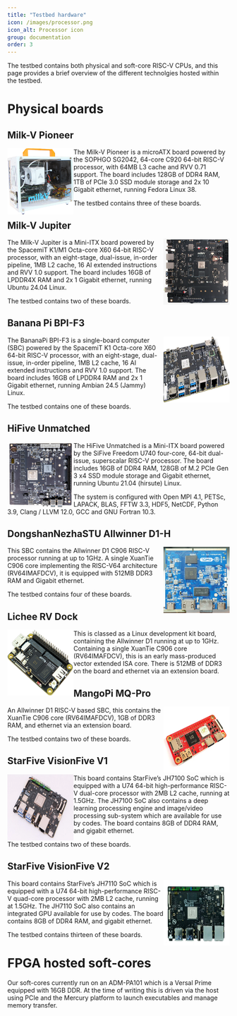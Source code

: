 ```yaml
---
title: "Testbed hardware"
icon: /images/processor.png
icon_alt: Processor icon
group: documentation
order: 3
---
```


The testbed contains both physical and soft-core RISC-V CPUs, and this page provides a brief overview of the different technolgies hosted within the testbed.

# Physical boards

## Milk-V Pioneer
<img src="/images/milk-v-box-angle.png" width="150" height="150" align="left"/>
The Milk-V Pioneer is a microATX board powered by the SOPHGO SG2042, 64-core C920 64-bit RISC-V processor, with 64MB L3 cache and RVV 0.71 support. The board includes 128GB of DDR4 RAM, 1TB of PCIe 3.0 SSD module storage and 2x 10 Gigabit ethernet, running Fedora Linux 38. 

The testbed contains three of these boards. 

## Milk-V Jupiter 
<img src="/images/milk-v-jupiter.png" width="150" height="150" align="right"/>
The Milk-V Jupiter is a Mini-ITX board powered by the SpacemiT K1/M1 Octa-core X60 64-bit RISC-V processor, with an eight-stage, dual-issue, in-order pipeline, 1MB L2 cache, 16 AI extended instructions and RVV 1.0 support. The board includes 16GB of
LPDDR4X RAM and 2x 1 Gigabit ethernet, running Ubuntu 24.04 Linux. 

The testbed contains two of these boards. 

## Banana Pi BPI-F3 
<img src="/images/BananaPi_BPI-F3.jpg" width="150" height="150" align="right"/>
The BananaPi BPI-F3 is a single-board computer (SBC) powered by the SpacemiT K1 Octa-core X60 64-bit RISC-V processor, with an eight-stage, dual-issue, in-order pipeline, 1MB L2 cache, 16 AI extended instructions and RVV 1.0 support. The board includes 16GB of LPDDR4 RAM and 2x 1 Gigabit ethernet, running Ambian 24.5 (Jammy) Linux. 

The testbed contains one of these boards. 

## HiFive Unmatched
<img src="/images/HiFive_unmatched.jpg" width="150" height="150" align="left"/>
The HiFive Unmatched is a Mini-ITX board powered by the SiFive Freedom U740 four-core, 64-bit dual-issue, superscalar RISC-V processor. The board includes 16GB of DDR4 RAM, 128GB of M.2 PCIe Gen 3 x4 SSD module storage and Gigabit ethernet, running Ubuntu 21.04 (hirsute) Linux. 

The system is configured with Open MPI 4.1, PETSc, LAPACK, BLAS, FFTW 3.3, HDF5, NetCDF, Python 3.9, Clang / LLVM 12.0, GCC and  GNU Fortran 10.3. 

## DongshanNezhaSTU Allwinner D1-H
<img src="/images/DongshanNezhaSTU.png" width="150" height="150" align="right"/>
This SBC contains the Allwinner D1 C906 RISC-V processor running at up to 1GHz. A single XuanTie C906 core implementing the RISC-V64 architecture (RV64IMAFDCV), it is equipped with 512MB DDR3 RAM and Gigabit ethernet. 

The testbed contains four of these boards. 

## Lichee RV Dock
<img src="/images/RV-Dock.jpg" width="150" height="150" align="left"/>
This is classed as a Linux development kit board, containing the Allwinner D1 running at up to 1GHz. Containing a single XuanTie C906 core (RV64IMAFDCV), this is an early mass-produced vector extended ISA core. There is 512MB of DDR3 on the board and ethernet via an extension board.

## MangoPi MQ-Pro
<img src="/images/MangoPi.webp" width="150" height="150" align="right"/>
An Allwinner D1 RISC-V based SBC, this contains the  XuanTie C906 core (RV64IMAFDCV), 1GB of DDR3 RAM, and ethernet via an extension board.

The testbed contains two of these boards.

## StarFive VisionFive V1
<img src="/images/VisionFive-V1.webp" width="150" height="150" align="left"/>
This board contains StarFive’s JH7100 SoC which is equipped with a U74 64-bit high-performance RISC-V dual-core processor with 2MB L2 cache, running at 1.5GHz. The JH7100 SoC also contains a deep learning processing engine and image/video processing sub-system which are available for use by codes. The board contains 8GB of DDR4 RAM, and gigabit ethernet.

The testbed contains two of these boards.

## StarFive VisionFive V2
<img src="/images/visionfive2.jpg" width="150" height="150" align="right"/>
This board contains StarFive’s JH7110 SoC which is equipped with a U74 64-bit high-performance RISC-V quad-core processor with 2MB L2 cache, running at 1.5GHz. The JH7110 SoC also contains an integrated GPU available for use by codes. The board contains 8GB of DDR4 RAM, and gigabit ethernet.

The testbed contains thirteen of these boards.

# FPGA hosted soft-cores

Our soft-cores currently run on an ADM-PA101 which is a Versal Prime equipped with 16GB DDR. At the time of writing this is driven via the host using PCIe and the Mercury platform to launch executables and manage memory transfer.
